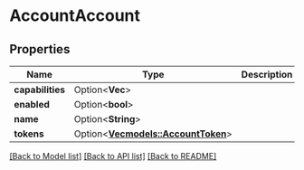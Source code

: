 # AccountAccount

## Properties

Name | Type | Description | Notes
------------ | ------------- | ------------- | -------------
**capabilities** | Option<**Vec<String>**> |  | [optional]
**enabled** | Option<**bool**> |  | [optional]
**name** | Option<**String**> |  | [optional]
**tokens** | Option<[**Vec<models::AccountToken>**](accountToken.md)> |  | [optional]

[[Back to Model list]](../README.md#documentation-for-models) [[Back to API list]](../README.md#documentation-for-api-endpoints) [[Back to README]](../README.md)


